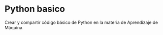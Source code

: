 # Python basico
Crear y compartir código básico de Python en la materia de Aprendizaje de Máquina. 
